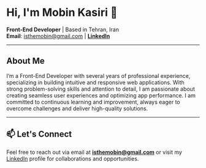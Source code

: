 # Hi, I'm Mobin Kasiri 👋

**Front-End Developer** | Based in Tehran, Iran  
**Email**: isthemobin@gmail.com | **[LinkedIn](https://www.linkedin.com/in/mobinkasiri)**  

---

## About Me

I’m a Front-End Developer with several years of professional experience, specializing in building intuitive and responsive web applications. With strong problem-solving skills and attention to detail, I am passionate about creating seamless user experiences and optimizing app performance. I am committed to continuous learning and improvement, always eager to overcome challenges and deliver high-quality solutions.

---

## 📫 Let's Connect
Feel free to reach out via email at **[isthemobin@gmail.com](mailto:isthemobin@gmail.com)** or visit my [LinkedIn](https://www.linkedin.com/in/mobinkasiri) profile for collaborations and opportunities.
